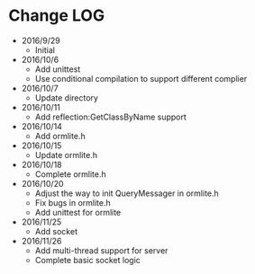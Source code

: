 # Change LOG

-   2016/9/29
    -   Initial 
-   2016/10/6
    -   Add unittest
    -   Use conditional compilation to support different complier
-   2016/10/7
    -   Update directory
-   2016/10/11
    -   Add reflection:GetClassByName support
-   2016/10/14
    -   Add ormlite.h
-   2016/10/15
    -   Update ormlite.h
-   2016/10/18
    -   Complete ormlite.h
-   2016/10/20
    -   Adjust the way to init QueryMessager in ormlite.h
    -   Fix bugs in ormlite.h
    -   Add unittest for ormlite
-   2016/11/25
    -   Add socket
-   2016/11/26
    -   Add multi-thread support for server
    -   Complete basic socket logic

